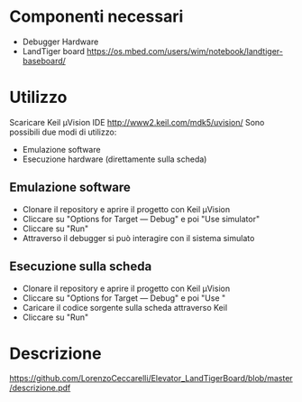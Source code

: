 # Componenti necessari
* Debugger Hardware
* LandTiger board https://os.mbed.com/users/wim/notebook/landtiger-baseboard/
# Utilizzo
Scaricare Keil µVision IDE http://www2.keil.com/mdk5/uvision/
Sono possibili due modi di utilizzo:
* Emulazione software
* Esecuzione hardware (direttamente sulla scheda)
## Emulazione software
- Clonare il repository e aprire il progetto con Keil µVision
- Cliccare su "Options for Target — Debug" e poi "Use simulator"
- Cliccare su "Run"
- Attraverso il debugger si può interagire con il sistema simulato
## Esecuzione sulla scheda
- Clonare il repository e aprire il progetto con Keil µVision
- Cliccare su "Options for Target — Debug" e poi "Use <debugger>"
- Caricare il codice sorgente sulla scheda attraverso Keil
- Cliccare su "Run"
# Descrizione
  https://github.com/LorenzoCeccarelli/Elevator_LandTigerBoard/blob/master/descrizione.pdf
